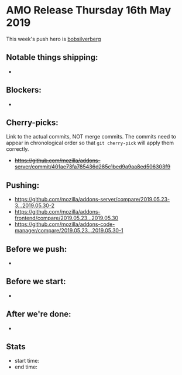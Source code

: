 # AMO Release Thursday 16th May 2019

This week's push hero is [bobsilverberg](https://github.com/bobsilverberg)

## Notable things shipping:

*

## Blockers:

*

## Cherry-picks:

Link to the actual commits, NOT merge commits. The commits need to appear
in chronological order so that `git cherry-pick` will apply them correctly.

* ~~https://github.com/mozilla/addons-server/commit/401ae73fa785436d285c1bed9a9aa8ed506303f9~~

## Pushing:

- https://github.com/mozilla/addons-server/compare/2019.05.23-3...2019.05.30-2
- https://github.com/mozilla/addons-frontend/compare/2019.05.23...2019.05.30
- https://github.com/mozilla/addons-code-manager/compare/2019.05.23...2019.05.30-1

## Before we push:

*

## Before we start:

*

## After we're done:

* 
## Stats

- start time:
- end time:
